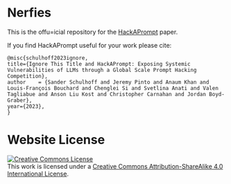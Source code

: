 # Nerfies

This is the offu=icial repository for the [HackAPrompt](https://trigaten.github.io/hackaprompt.github.io/HackAPrompt.pdf) paper.

If you find HackAPrompt useful for your work please cite:
```
@misc{schulhoff2023ignore,
title={Ignore This Title and HackAPrompt: Exposing Systemic Vulnerabilities of LLMs through a Global Scale Prompt Hacking Competition},
author    = {Sander Schulhoff and Jeremy Pinto and Anaum Khan and Louis-François Bouchard and Chenglei Si and Svetlina Anati and Valen Tagliabue and Anson Liu Kost and Christopher Carnahan and Jordan Boyd-Graber},
year={2023},
}
```

# Website License
<a rel="license" href="http://creativecommons.org/licenses/by-sa/4.0/"><img alt="Creative Commons License" style="border-width:0" src="https://i.creativecommons.org/l/by-sa/4.0/88x31.png" /></a><br />This work is licensed under a <a rel="license" href="http://creativecommons.org/licenses/by-sa/4.0/">Creative Commons Attribution-ShareAlike 4.0 International License</a>.

